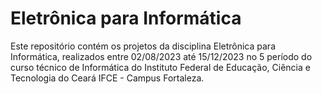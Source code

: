 # Eletrônica para Informática

Este repositório contém os projetos da disciplina Eletrônica para Informática, realizados entre 02/08/2023 até 15/12/2023
no 5 período do curso técnico de Informática do Instituto Federal de Educação, Ciência e Tecnologia do Ceará IFCE - Campus Fortaleza.
